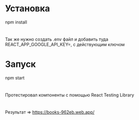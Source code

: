 # Установка
npm install
#
Так же нужно создать .env файл и добавить туда REACT_APP_GOOGLE_API_KEY=, с действующим ключом 
# Запуск
npm start
#
Протестировал компоненты с помощью React Testing Library
#
Результат => https://books-962eb.web.app/
